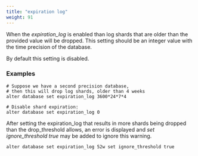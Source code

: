 ```yaml
---
title: "expiration log"
weight: 91
---
```


When the *expiration_log* is enabled than log shards that are older than the provided value will be dropped. This setting should be an integer value with the time precision of the database.

By default this setting is disabled.

### Examples

```siridb
# Suppose we have a second precision database,
# then this will drop log shards, older than 4 weeks
alter database set expiration_log 3600*24*7*4

# Disable shard expiration:
alter database set expiration_log 0
```

After setting the expiration_log that results in more shards being dropped than the drop_threshold allows, an error is displayed and *set ignore_threshold true* may be added to ignore this warning.

```siridb
alter database set expiration_log 52w set ignore_threshold true
```
